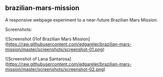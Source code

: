 ## brazilian-mars-mission

A responsive webpage experiment to a near-future Brazilian Mars Mission.

Screenshots:
  
![Screenshot 01of Brazilian Mars Mission]
(https://raw.githubusercontent.com/edgareler/brazilian-mars-mission/master/screenshots/screenshot-01.png)

![Screenshot of Lana Santarosa]
(https://raw.githubusercontent.com/edgareler/brazilian-mars-mission/master/screenshots/screenshot-02.png)
